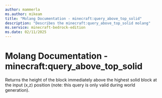 ```yaml
---
author: mammerla
ms.author: mikeam
title: "Molang Documentation - minecraft:query_above_top_solid"
description: "Describes the minecraft:query_above_top_solid molang"
ms.service: minecraft-bedrock-edition
ms.date: 02/11/2025 
---
```


# Molang Documentation - minecraft:query_above_top_solid

Returns the height of the block immediately above the highest solid block at the input (x,z) position (note: this query is only valid during world generation).
